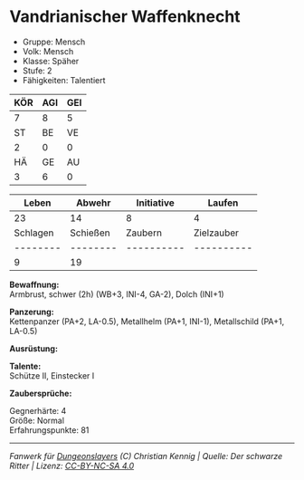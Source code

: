 # Vandrianischer Waffenknecht  
- Gruppe: Mensch  
- Volk: Mensch  
- Klasse: Späher  
- Stufe: 2  
- Fähigkeiten: Talentiert  


| KÖR | AGI | GEI |  
| --- | --- | --- |  
| 7   | 8   | 5   |
| ST  | BE  | VE  |  
| 2   | 0   | 0   |
| HÄ  | GE  | AU  |  
| 3   | 6   | 0   |


| Leben    | Abwehr   | Initiative | Laufen     |
| -------- | -------- | ---------- | ---------- |
| 23       | 14       | 8          | 4          |
| Schlagen | Schießen | Zaubern    | Zielzauber |
| -------- | -------- | ---------- | ---------- |
| 9        | 19       |            |            |

**Bewaffnung:**  
Armbrust, schwer (2h) (WB+3, INI-4, GA-2), Dolch (INI+1)

**Panzerung:**  
Kettenpanzer (PA+2, LA-0.5), Metallhelm (PA+1, INI-1), Metallschild (PA+1, LA-0.5)

**Ausrüstung:**  


**Talente:**  
Schütze II, Einstecker I

**Zaubersprüche:**  


Gegnerhärte: 4  
Größe: Normal  
Erfahrungspunkte: 81  



___
*Fanwerk für [Dungeonslayers](https://www.dungeonslayers.net/) (C) Christian Kennig | Quelle: Der schwarze Ritter | Lizenz: [CC-BY-NC-SA 4.0](https://creativecommons.org/licenses/by-nc-sa/4.0/deed.de)*